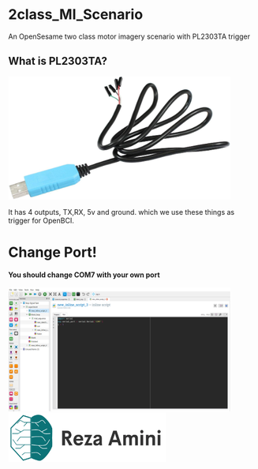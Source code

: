 # 2class_MI_Scenario
An OpenSesame two class motor imagery scenario with PL2303TA trigger

## What is PL2303TA?
<img src="https://github.com/magnumical/2class_MI_Scenario/blob/master/pl.jpg" data-canonical-src="https://imreza.ir" width="450" height="250" />

It has 4 outputs, TX,RX, 5v and ground. which we use these things as trigger for OpenBCI.

# Change Port!
#### You should change COM7 with your own port
<img src="https://github.com/magnumical/2class_MI_Scenario/blob/master/port.png" data-canonical-src="https://imreza.ir" width="450" height="250" />



<img src="https://github.com/magnumical/2class_MI_Scenario/blob/master/logom.png" data-canonical-src="https://imreza.ir" width="320" height="100" />


